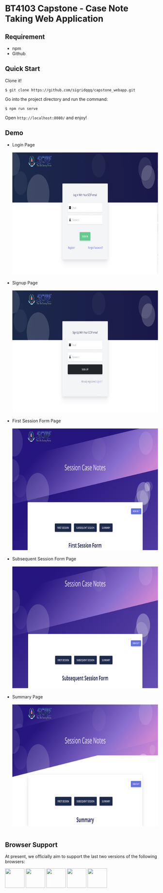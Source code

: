 <h1>BT4103 Capstone - Case Note Taking Web Application</h1>


## Requirement

- npm
- Github

## Quick Start

Clone it!

```
$ git clone https://github.com/sigridqqq/capstone_webapp.git
```

Go into the project directory and run the command:

```
$ npm run serve
```

Open `http://localhost:8080/` and enjoy!


<h2 id="demo">Demo</h2>

<ul>
  <li>Login Page</li>
  <br>
  <img src="https://github.com/sigridqqq/capstone_webapp/blob/main/public/img/brand/Login.png" alt="Lamp" width="1000" height="400">
  <br><br>
  <li>Signup Page</li>
  <br>
  <img src="https://github.com/sigridqqq/capstone_webapp/blob/main/public/img/brand/Signup.png" alt="Lamp" width="1000" height="400">
  <br><br>
  <li>First Session Form Page</li>
  <br>
  <img src="https://github.com/sigridqqq/capstone_webapp/blob/main/public/img/brand/First_Session.png" alt="Lamp" width="1000" height="400">
  <br><br>
  <li>Subsequent Session Form Page</li>
  <br>
  <img src="https://github.com/sigridqqq/capstone_webapp/blob/main/public/img/brand/Subsequent_Session.png" alt="Lamp" width="1000" height="400">
  <br><br>
  <li>Summary Page</li>
  <br>
  <img src="https://github.com/sigridqqq/capstone_webapp/blob/main/public/img/brand/Summary.png" alt="Lamp" width="1000" height="400">
  <br><br>
</ul>


<h2 id="browser-support">Browser Support</h2>

<p>At present, we officially aim to support the last two versions of the following browsers:</p>

<p><img src="https://s3.amazonaws.com/creativetim_bucket/github/browser/chrome.png" width="64" height="64" />
<img src="https://s3.amazonaws.com/creativetim_bucket/github/browser/firefox.png" width="64" height="64" />
<img src="https://s3.amazonaws.com/creativetim_bucket/github/browser/edge.png" width="64" height="64" />
<img src="https://s3.amazonaws.com/creativetim_bucket/github/browser/safari.png" width="64" height="64" />
<img src="https://s3.amazonaws.com/creativetim_bucket/github/browser/opera.png" width="64" height="64" /></p>

